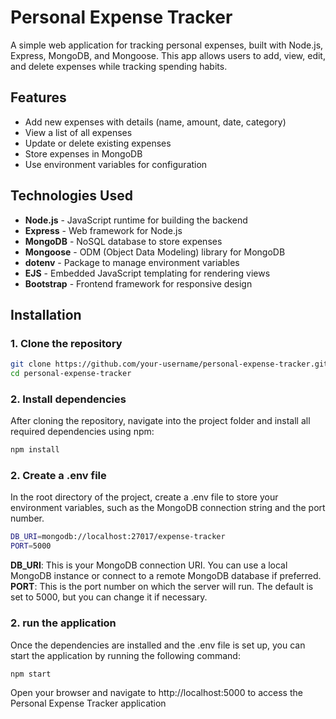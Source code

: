 # Personal Expense Tracker

A simple web application for tracking personal expenses, built with Node.js, Express, MongoDB, and Mongoose. This app allows users to add, view, edit, and delete expenses while tracking spending habits.

## Features
- Add new expenses with details (name, amount, date, category)
- View a list of all expenses
- Update or delete existing expenses
- Store expenses in MongoDB
- Use environment variables for configuration

## Technologies Used
- **Node.js** - JavaScript runtime for building the backend
- **Express** - Web framework for Node.js
- **MongoDB** - NoSQL database to store expenses
- **Mongoose** - ODM (Object Data Modeling) library for MongoDB
- **dotenv** - Package to manage environment variables
- **EJS** - Embedded JavaScript templating for rendering views
- **Bootstrap** - Frontend framework for responsive design

## Installation

### 1. Clone the repository
```bash
git clone https://github.com/your-username/personal-expense-tracker.git
cd personal-expense-tracker
```

### 2. Install dependencies
After cloning the repository, navigate into the project folder and install all required dependencies using npm:
```bash
npm install
```

### 2. Create a .env file
In the root directory of the project, create a .env file to store your environment variables, such as the MongoDB connection string and the port number.
```bash
DB_URI=mongodb://localhost:27017/expense-tracker
PORT=5000
```
**DB_URI**: This is your MongoDB connection URI. You can use a local MongoDB instance or connect to a remote MongoDB database if preferred.
**PORT**: This is the port number on which the server will run. The default is set to 5000, but you can change it if necessary.

### 2. run the application
Once the dependencies are installed and the .env file is set up, you can start the application by running the following command:
```bash
npm start
```

Open your browser and navigate to http://localhost:5000 to access the Personal Expense Tracker application
